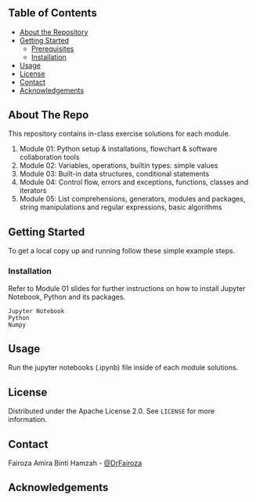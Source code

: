 <h1 align="center"Python Programming Training for STMicroelectronics Staffs</h1>


<!-- TABLE OF CONTENTS -->
## Table of Contents

* [About the Repository](#about-the-repo)
* [Getting Started](#getting-started)
  * [Prerequisites](#prerequisites)  
  * [Installation](#installation)
* [Usage](#usage)
* [License](#license)
* [Contact](#contact)
* [Acknowledgements](#acknowledgements)



<!-- ABOUT THE REPO -->
## About The Repo

This repository contains in-class exercise solutions for each module.

<ol>
  <li>Module 01: Python setup & installations, flowchart & software collaboration tools </li>
  <li>Module 02: Variables, operations, builtin types: simple values </li>
  <li>Module 03: Built-in data structures, conditional statements </li>
  <li>Module 04: Control flow, errors and exceptions, functions, classes and iterators </li>
  <li>Module 05: List comprehensions, generators, modules and packages, string manipulations and regular expressions, basic algorithms
</ol>


<!-- GETTING STARTED -->
## Getting Started

To get a local copy up and running follow these simple example steps.

### Installation

Refer to Module 01 slides for further instructions on how to install Jupyter Notebook, Python and its packages.

```
Jupyter Notebook
Python
Numpy
```

<!-- USAGE EXAMPLES -->
## Usage

Run the jupyter notebooks (.ipynb) file inside of each module solutions.


<!-- LICENSE -->
## License

Distributed under the Apache License 2.0. See `LICENSE` for more information.


<!-- CONTACT -->
## Contact

Fairoza Amira Binti Hamzah - [@DrFairoza](fairozaamira.hamzah@st.com)

<!-- Acknowledgement -->
## Acknowledgements



